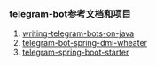 ### telegram-bot参考文档和项目
1. [writing-telegram-bots-on-java](https://legacy.gitbook.com/book/monsterdeveloper/writing-telegram-bots-on-java)
2. [telegram-bot-spring-dmi-wheater](https://github.com/SimonScholz/telegram-bot-spring-dmi-wheater)
3. [telegram-spring-boot-starter](https://github.com/xabgesagtx/telegram-spring-boot-starter)